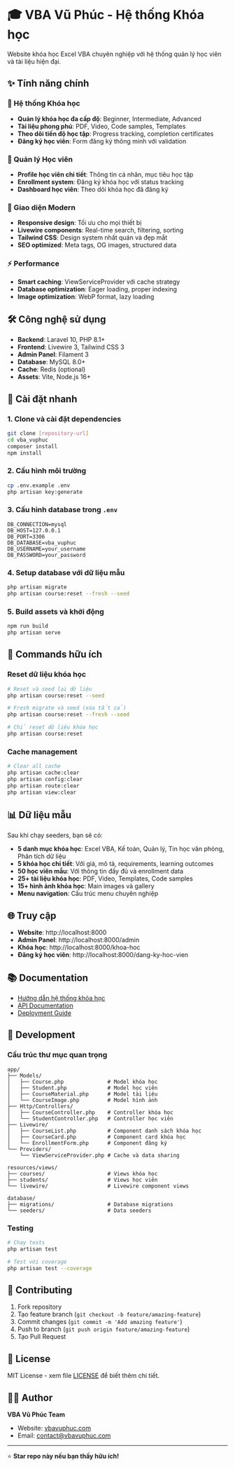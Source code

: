 # 🎓 VBA Vũ Phúc - Hệ thống Khóa học

Website khóa học Excel VBA chuyên nghiệp với hệ thống quản lý học viên và tài liệu hiện đại.

## ✨ Tính năng chính

### 🎯 Hệ thống Khóa học
- **Quản lý khóa học đa cấp độ**: Beginner, Intermediate, Advanced
- **Tài liệu phong phú**: PDF, Video, Code samples, Templates
- **Theo dõi tiến độ học tập**: Progress tracking, completion certificates
- **Đăng ký học viên**: Form đăng ký thông minh với validation

### 👥 Quản lý Học viên
- **Profile học viên chi tiết**: Thông tin cá nhân, mục tiêu học tập
- **Enrollment system**: Đăng ký khóa học với status tracking
- **Dashboard học viên**: Theo dõi khóa học đã đăng ký

### 🎨 Giao diện Modern
- **Responsive design**: Tối ưu cho mọi thiết bị
- **Livewire components**: Real-time search, filtering, sorting
- **Tailwind CSS**: Design system nhất quán và đẹp mắt
- **SEO optimized**: Meta tags, OG images, structured data

### ⚡ Performance
- **Smart caching**: ViewServiceProvider với cache strategy
- **Database optimization**: Eager loading, proper indexing
- **Image optimization**: WebP format, lazy loading

## 🛠️ Công nghệ sử dụng

- **Backend**: Laravel 10, PHP 8.1+
- **Frontend**: Livewire 3, Tailwind CSS 3
- **Admin Panel**: Filament 3
- **Database**: MySQL 8.0+
- **Cache**: Redis (optional)
- **Assets**: Vite, Node.js 16+

## 🚀 Cài đặt nhanh

### 1. Clone và cài đặt dependencies
```bash
git clone [repository-url]
cd vba_vuphuc
composer install
npm install
```

### 2. Cấu hình môi trường
```bash
cp .env.example .env
php artisan key:generate
```

### 3. Cấu hình database trong `.env`
```env
DB_CONNECTION=mysql
DB_HOST=127.0.0.1
DB_PORT=3306
DB_DATABASE=vba_vuphuc
DB_USERNAME=your_username
DB_PASSWORD=your_password
```

### 4. Setup database với dữ liệu mẫu
```bash
php artisan migrate
php artisan course:reset --fresh --seed
```

### 5. Build assets và khởi động
```bash
npm run build
php artisan serve
```

## 🎯 Commands hữu ích

### Reset dữ liệu khóa học
```bash
# Reset và seed lại dữ liệu
php artisan course:reset --seed

# Fresh migrate và seed (xóa tất cả)
php artisan course:reset --fresh --seed

# Chỉ reset dữ liệu khóa học
php artisan course:reset
```

### Cache management
```bash
# Clear all cache
php artisan cache:clear
php artisan config:clear
php artisan route:clear
php artisan view:clear
```

## 📊 Dữ liệu mẫu

Sau khi chạy seeders, bạn sẽ có:
- **5 danh mục khóa học**: Excel VBA, Kế toán, Quản lý, Tin học văn phòng, Phân tích dữ liệu
- **5 khóa học chi tiết**: Với giá, mô tả, requirements, learning outcomes
- **50 học viên mẫu**: Với thông tin đầy đủ và enrollment data
- **25+ tài liệu khóa học**: PDF, Video, Templates, Code samples
- **15+ hình ảnh khóa học**: Main images và gallery
- **Menu navigation**: Cấu trúc menu chuyên nghiệp

## 🌐 Truy cập

- **Website**: http://localhost:8000
- **Admin Panel**: http://localhost:8000/admin
- **Khóa học**: http://localhost:8000/khoa-hoc
- **Đăng ký học viên**: http://localhost:8000/dang-ky-hoc-vien

## 📚 Documentation

- [Hướng dẫn hệ thống khóa học](docs/COURSE_SYSTEM_GUIDE.md)
- [API Documentation](docs/API.md)
- [Deployment Guide](docs/DEPLOYMENT.md)

## 🔧 Development

### Cấu trúc thư mục quan trọng
```
app/
├── Models/
│   ├── Course.php              # Model khóa học
│   ├── Student.php             # Model học viên
│   ├── CourseMaterial.php      # Model tài liệu
│   └── CourseImage.php         # Model hình ảnh
├── Http/Controllers/
│   ├── CourseController.php    # Controller khóa học
│   └── StudentController.php   # Controller học viên
├── Livewire/
│   ├── CourseList.php          # Component danh sách khóa học
│   ├── CourseCard.php          # Component card khóa học
│   └── EnrollmentForm.php      # Component đăng ký
└── Providers/
    └── ViewServiceProvider.php # Cache và data sharing

resources/views/
├── courses/                    # Views khóa học
├── students/                   # Views học viên
└── livewire/                   # Livewire component views

database/
├── migrations/                 # Database migrations
└── seeders/                    # Data seeders
```

### Testing
```bash
# Chạy tests
php artisan test

# Test với coverage
php artisan test --coverage
```

## 🤝 Contributing

1. Fork repository
2. Tạo feature branch (`git checkout -b feature/amazing-feature`)
3. Commit changes (`git commit -m 'Add amazing feature'`)
4. Push to branch (`git push origin feature/amazing-feature`)
5. Tạo Pull Request

## 📄 License

MIT License - xem file [LICENSE](LICENSE) để biết thêm chi tiết.

## 👨‍💻 Author

**VBA Vũ Phúc Team**
- Website: [vbavuphuc.com](https://vbavuphuc.com)
- Email: contact@vbavuphuc.com

---

⭐ **Star repo này nếu bạn thấy hữu ích!**
